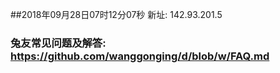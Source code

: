 ##2018年09月28日07时12分07秒 新址: 142.93.201.5
### 兔友常见问题及解答: https://github.com/wanggonging/d/blob/w/FAQ.md
